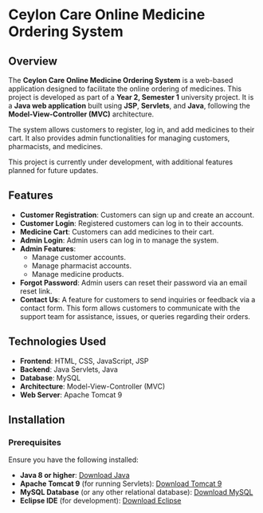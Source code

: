 # Ceylon Care Online Medicine Ordering System

## Overview

The **Ceylon Care Online Medicine Ordering System** is a web-based application designed to facilitate the online ordering of medicines. This project is developed as part of a **Year 2, Semester 1** university project. It is a **Java web application** built using **JSP**, **Servlets**, and **Java**, following the **Model-View-Controller (MVC)** architecture.

The system allows customers to register, log in, and add medicines to their cart. It also provides admin functionalities for managing customers, pharmacists, and medicines.

This project is currently under development, with additional features planned for future updates.

## Features

- **Customer Registration**: Customers can sign up and create an account.
- **Customer Login**: Registered customers can log in to their accounts.
- **Medicine Cart**: Customers can add medicines to their cart.
- **Admin Login**: Admin users can log in to manage the system.
- **Admin Features**:
  - Manage customer accounts.
  - Manage pharmacist accounts.
  - Manage medicine products.
- **Forgot Password**: Admin users can reset their password via an email reset link.
- **Contact Us**: A feature for customers to send inquiries or feedback via a contact form. This form allows customers to communicate with the support team for assistance, issues, or queries regarding their orders.

## Technologies Used

- **Frontend**: HTML, CSS, JavaScript, JSP
- **Backend**: Java Servlets, Java
- **Database**: MySQL 
- **Architecture**: Model-View-Controller (MVC)
- **Web Server**: Apache Tomcat 9

## Installation

### Prerequisites

Ensure you have the following installed:
- **Java 8 or higher**: [Download Java](https://www.oracle.com/java/technologies/javase-jdk11-downloads.html)
- **Apache Tomcat 9** (for running Servlets): [Download Tomcat 9](https://tomcat.apache.org/download-90.cgi)
- **MySQL Database** (or any other relational database): [Download MySQL](https://dev.mysql.com/downloads/)
- **Eclipse IDE** (for development): [Download Eclipse](https://www.eclipse.org/downloads/)


